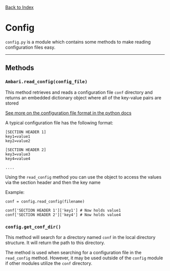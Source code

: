 [Back to Index](README.md)

# Config

`config.py` is a module which contains some methods to make reading configuration files easy.

--------

## Methods

### `Ambari.read_config(config_file)`

This method retrieves and reads a configuration file `conf` directory and returns an embedded dictionary object where all of the key-value pairs are stored

[See more on the configuration file format in the python docs](https://docs.python.org/2/library/configparser.html)

A typical configuration file has the following format:

	[SECTION HEADER 1]
	key1=value1
	key2=value2
	
	[SECTION HEADER 2]
	key3=value3
	key4=value4
	
	....
	
Using the `read_config` method you can use the object to access the values via the section header and then the key name

Example:

	conf = config.read_config(filename)
	
	conf['SECTION HEADER 1']['key1'] # Now holds value1
	conf['SECTION HEADER 2']['key4'] # Now holds value4
	
### `config.get_conf_dir()`

This method will search for a directory named `conf` in the local directory structure. It will return the path to this directory. 

The method is used when searching for a configuration file in the `read_config` method. However, it may be used outside of the `config` module if other modules utilize the `conf` directory.